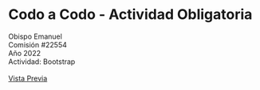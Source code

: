# Codo a Codo - Actividad Obligatoria


Obispo Emanuel
<br>
Comisión #22554
<br>
Año 2022
<br>
Actividad: Bootstrap
<br><br>
[Vista Previa](https://eyensur.github.io/cac-22554_obispo-emanuel_act-bootstrap/)
